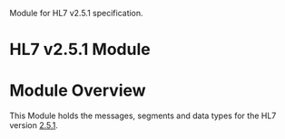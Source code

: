 Module for HL7 v2.5.1 specification.

# HL7 v2.5.1 Module
# Module Overview
This Module holds the messages, segments and data types for the HL7 version [2.5.1](https://www.hl7.org/implement/standards/).